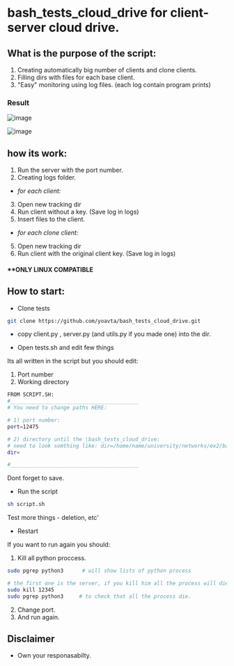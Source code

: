 # bash_tests_cloud_drive for client-server cloud drive.
## What is the purpose of the script: 
1. Creating automatically big number of clients and clone clients. 
2. Filling dirs with files for each base client.
3. "Easy" monitoring using log files. (each log contain program prints)

### Result
![image](https://user-images.githubusercontent.com/70321869/145399182-388ac354-8b2f-4a84-84bd-3b58157f2125.png)


![image](https://user-images.githubusercontent.com/70321869/145399301-4025edab-21b2-4d95-89bd-d55ecc9e9bac.png)


## how its work: 
1. Run the server with the port number.
2. Creating logs folder.
- _for each client:_
3. Open new tracking dir
3. Run client without a key. (Save log in logs)
4. Insert files to the client.
- _for each clone client:_
5. Open new tracking dir
6. Run client with the original client key. (Save log in logs)

#### **ONLY LINUX COMPATIBLE

## How to start:

- Clone tests
```bash
git clone https://github.com/yoavta/bash_tests_cloud_drive.git
```

- copy client.py , server.py (and utils.py if you made one) into the dir.

- Open tests.sh and edit few things

Its all written in the script but you should edit:
1. Port number
2. Working directory
```bash
FROM SCRIPT.SH:
#_________________________________________
# You need to change paths HERE: 

# 1) port number:
port=12475

# 2) directory until the \bash_tests_cloud_drive:
# need to look somthing like: dir=/home/name/university/networks/ex2/bash_tests_cloud_drive
dir=

#_________________________________________
```
Dont forget to save.

- Run the script
```bash
sh script.sh
```
Test more things - deletion, etc'


- Restart

If you want to run again you should:
1. Kill all python proccess. 
```bash
sudo pgrep python3      # will show lists of python process
```

```bash
# the first one is the server, if you kill him all the process will die (lets say that is number is 12345)
sudo kill 12345
sudo pgrep python3     # to check that all the process die.
```
2. Change port.
3. And run again.


## Disclaimer
- Own your responasabilty.
